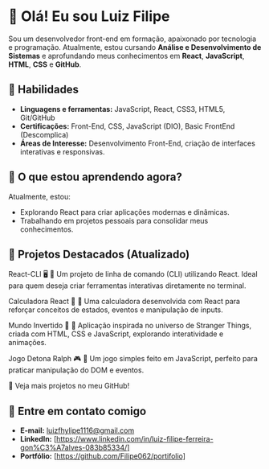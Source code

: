 # 👋 Olá! Eu sou Luiz Filipe

Sou um desenvolvedor front-end em formação, apaixonado por tecnologia e programação. Atualmente, estou cursando **Análise e Desenvolvimento de Sistemas** e aprofundando meus conhecimentos em **React**, **JavaScript**, **HTML**, **CSS** e **GitHub**.

## 🚀 Habilidades
- **Linguagens e ferramentas:** JavaScript, React, CSS3, HTML5, Git/GitHub
- **Certificações:** Front-End, CSS, JavaScript (DIO), Basic FrontEnd (Descomplica)
- **Áreas de Interesse:** Desenvolvimento Front-End, criação de interfaces interativas e responsivas.
  

## 🌱 O que estou aprendendo agora?
Atualmente, estou:
- Explorando React para criar aplicações modernas e dinâmicas.
- Trabalhando em projetos pessoais para consolidar meus conhecimentos.

## 📂 Projetos Destacados (Atualizado)
React-CLI 🖥️
🔹 Um projeto de linha de comando (CLI) utilizando React. Ideal para quem deseja criar ferramentas interativas diretamente no terminal.

Calculadora React 🧮
🔹 Uma calculadora desenvolvida com React para reforçar conceitos de estados, eventos e manipulação de inputs.

Mundo Invertido 🔄
🔹 Aplicação inspirada no universo de Stranger Things, criada com HTML, CSS e JavaScript, explorando interatividade e animações.

Jogo Detona Ralph 🎮
🔹 Um jogo simples feito em JavaScript, perfeito para praticar manipulação do DOM e eventos.

📌 Veja mais projetos no meu GitHub!

## 🔗 Entre em contato comigo
- **E-mail:** [luizfhylipe1116@gmail.com](mailto:luizfhylipe1116@gmail.com)
- **LinkedIn:** [https://www.linkedin.com/in/luiz-filipe-ferreira-gon%C3%A7alves-083b85334/]
- **Portfólio:** [https://github.com/Filipe062/portifolio]
